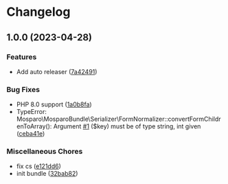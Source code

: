 # Changelog

## 1.0.0 (2023-04-28)


### Features

* Add auto releaser ([7a42491](https://github.com/arnaud-ritti/mosparo-bundle/commit/7a42491950bdaacbca350e55cb5a171402f39632))


### Bug Fixes

* PHP 8.0 support ([1a0b8fa](https://github.com/arnaud-ritti/mosparo-bundle/commit/1a0b8fa150659908d0203aff511ffd125c719391))
* TypeError: Mosparo\MosparoBundle\Serializer\FormNormalizer::convertFormChildrenToArray(): Argument [#1](https://github.com/arnaud-ritti/mosparo-bundle/issues/1) ($key) must be of type string, int given ([ceba41e](https://github.com/arnaud-ritti/mosparo-bundle/commit/ceba41ea8b47aa09556a8edce3f65c4e9618ebfe))


### Miscellaneous Chores

* fix cs ([e121dd6](https://github.com/arnaud-ritti/mosparo-bundle/commit/e121dd6f5dfa9975aef37912fa98acd04636d5d5))
* init bundle ([32bab82](https://github.com/arnaud-ritti/mosparo-bundle/commit/32bab827f12e518f337c4139a907d041534576c8))
